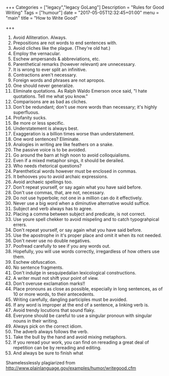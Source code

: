 +++
Categories = ["legacy","legacy GoLang"]
Description = "Rules for Good Writing"
Tags = ["humour"]
date = "2017-05-05T12:32:45+01:00"
menu = "main"
title = "How to Write Good"

+++

1. Avoid Alliteration. Always.
1. Prepositions are not words to end sentences with.
1. Avoid cliches like the plague. (They're old hat.)
1. Employ the vernacular.
1. Eschew ampersands & abbreviations, etc.
1. Parenthetical remarks (however relevant) are unnecessary.
1. It is wrong to ever split an infinitive.
1. Contractions aren't necessary.
1. Foreign words and phrases are not apropos.
1. One should never generalize.
1. Eliminate quotations. As Ralph Waldo Emerson once said, "I hate quotations. Tell me what you know."
1. Comparisons are as bad as cliches.
1. Don't be redundant; don't use more words than necessary; it's highly superfluous.
1. Profanity sucks.
1. Be more or less specific.
1. Understatement is always best.
1. Exaggeration is a billion times worse than understatement.
1. One word sentences? Eliminate.
1. Analogies in writing are like feathers on a snake.
1. The passive voice is to be avoided.
1. Go around the barn at high noon to avoid colloquialisms.
1. Even if a mixed metaphor sings, it should be derailed.
1. Who needs rhetorical questions?
1. Parenthetical words however must be enclosed in commas.
1. It behooves you to avoid archaic expressions.
1. Avoid archaeic spellings too.
1. Don't repeat yourself, or say again what you have said before.
1. Don't use commas, that, are not, necessary.
1. Do not use hyperbole; not one in a million can do it effectively.
1. Never use a big word when a diminutive alternative would suffice.
1. Subject and verb always has to agree.
1. Placing a comma between subject and predicate, is not correct.
1. Use youre spell chekker to avoid mispeling and to catch typograhpical errers.
1. Don't repeat yourself, or say again what you have said before.
1. Use the apostrophe in it's proper place and omit it when its not needed.
1. Don't never use no double negatives.
1. Poofread carefully to see if you any words out.
1. Hopefully, you will use words correctly, irregardless of how others use them.
1. Eschew obfuscation.
1. No sentence fragments.
1. Don't indulge in sesquipedalian lexicological constructions.
1. A writer must not shift your point of view.
1. Don't overuse exclamation marks!!
1. Place pronouns as close as possible, especially in long sentences, as of 10 or more words, to their antecedents.
1. Writing carefully, dangling participles must be avoided.
1. If any word is improper at the end of a sentence, a linking verb is.
1. Avoid trendy locutions that sound flaky.
1. Everyone should be careful to use a singular pronoun with singular nouns in their writing.
1. Always pick on the correct idiom.
1. The adverb always follows the verb.
1. Take the bull by the hand and avoid mixing metaphors.
1. If you reread your work, you can find on rereading a great deal of repetition can be by rereading and editing.
1. And always be sure to finish what

Shamelesslessly plagiarized from 
 http://www.plainlanguage.gov/examples/humor/writegood.cfm
